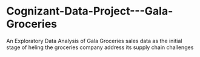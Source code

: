 # Cognizant-Data-Project---Gala-Groceries
An Exploratory Data Analysis of Gala Groceries sales data as the initial stage of heling the groceries company address its supply chain challenges
